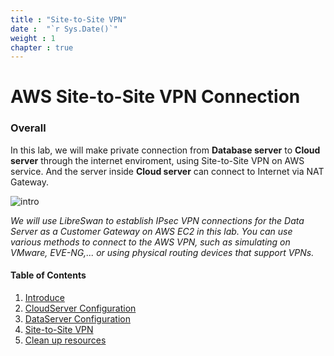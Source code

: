 ```yaml
---
title : "Site-to-Site VPN"
date :  "`r Sys.Date()`" 
weight : 1 
chapter : true
---
```

# AWS Site-to-Site VPN Connection

### Overall
In this lab, we will make private connection from **Database server** to **Cloud server** through the internet enviroment, using Site-to-Site VPN on AWS service. And the server inside **Cloud server** can connect to Internet via NAT Gateway.

![intro](/aws-fcj/images/1.introduce/intro-03.png)


*We will use LibreSwan to establish IPsec VPN connections for the Data Server as a Customer Gateway on AWS EC2 in this lab. You can use various methods to connect to the AWS VPN, such as simulating on VMware, EVE-NG,... or using physical routing devices that support VPNs.*



#### Table of Contents
1. [Introduce](/1-Introduce)
2. [CloudServer Configuration](/2-CloudServer)
3. [DataServer Configuration](/3-DataServer)
4. [Site-to-Site VPN](/4-SitetoSiteVPN)
5. [Clean up resources](/5-cleanup)

